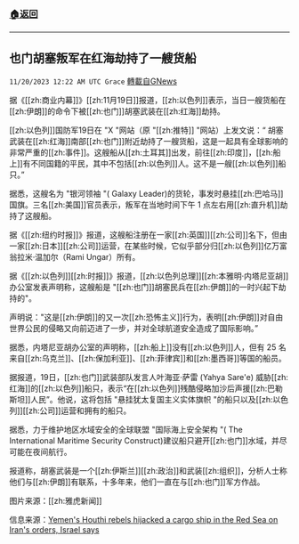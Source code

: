 ###  [:house:返回](README.md)
---


## 也门胡塞叛军在红海劫持了一艘货船
`11/20/2023 12:22 AM UTC Grace` [轉載自GNews](https://gnews.org/articles/1995680)

据《[[zh:商业内幕]]》[[zh:11月19日]]报道，[[zh:以色列]]表示，当日一艘货船在[[zh:伊朗]]的命令下被[[zh:也门]]胡塞武装在[[zh:红海]]劫持。

[[zh:以色列]]国防军19日在 "X "网站（原 "[[zh:推特]] "网站）上发文说：“ 胡塞武装在[[zh:红海]]南部[[zh:也门]]附近劫持了一艘货船，这是一起具有全球影响的非常严重的[[zh:事件]]。这艘船从[[zh:土耳其]]出发，前往[[zh:印度]]，[[zh:船上]]有不同国籍的平民，其中不包括[[zh:以色列]]人。这不是一艘[[zh:以色列]]船只。”

据悉，这艘名为 "银河领袖 "( Galaxy Leader)的货轮，事发时悬挂[[zh:巴哈马]]国旗。三名[[zh:美国]]官员表示，叛军在当地时间下午 1 点左右用[[zh:直升机]]劫持了这艘船。

据《[[zh:纽约时报]]》报道，这艘船注册在一家[[zh:英国]][[zh:公司]]名下，但由一家[[zh:日本]][[zh:公司]]运营，在某些时候，它似乎部分归[[zh:以色列]]亿万富翁拉米·温加尔（Rami Ungar）所有。

据《[[zh:以色列]][[zh:时报]]》报道，[[zh:以色列总理]][[zh:本雅明·内塔尼亚胡]]办公室发表声明称，这艘船是 "[[zh:也门]]胡塞民兵在[[zh:伊朗]]的一时兴起下劫持的"。

声明说："这是[[zh:伊朗]]的又一次[[zh:恐怖主义]]行为，表明[[zh:伊朗]]对自由世界公民的侵略又向前迈进了一步，并对全球航道安全造成了国际影响。”

据悉，内塔尼亚胡办公室的声明称，[[zh:船上]]没有[[zh:以色列]]人，但有 25 名来自[[zh:乌克兰]]、[[zh:保加利亚]]、[[zh:菲律宾]]和[[zh:墨西哥]]等国的船员。

据报道，19日，[[zh:也门]]武装部队发言人叶海亚·萨雷 (Yahya Sare'e) 威胁[[zh:红海]]的[[zh:以色列]]船只，表示“在[[zh:以色列]]残酷侵略加沙后声援[[zh:巴勒斯坦]]人民”。他说，这将包括 "悬挂犹太复国主义实体旗帜 "的船只以及[[zh:以色列]][[zh:公司]]运营和拥有的船只。

据悉，力于维护地区水域安全的全球联盟 "国际海上安全架构 "( The International Maritime Security Construct)建议船只避开[[zh:也门]]水域，并尽可能在夜间航行。

报道称，胡塞武装是一个[[zh:伊斯兰]][[zh:政治]]和武装[[zh:组织]]，分析人士称他们与[[zh:伊朗]]有联系，十多年来，他们一直在与[[zh:也门]]军方作战。

图片来源：[[zh:雅虎新闻]]

信息来源：[Yemen's Houthi rebels hijacked a cargo ship in the Red Sea on Iran's orders, Israel says](https://www.businessinsider.com/israel-iran-idf-houthi-rebels-hijack-ship-red-sea-2023-11)
